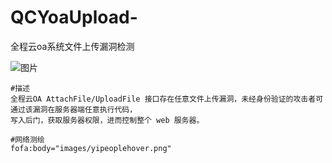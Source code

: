 # QCYoaUpload-
全程云oa系统文件上传漏洞检测


![图片](https://github.com/user-attachments/assets/9cd4576c-111b-46f8-bd09-45cbfb6cae12)


```shell
#描述
全程云OA AttachFile/UploadFile 接口存在任意文件上传漏洞，未经身份验证的攻击者可通过该漏洞在服务器端任意执行代码，
写入后门，获取服务器权限，进而控制整个 web 服务器。

#网络测绘
fofa:body="images/yipeoplehover.png"

```
